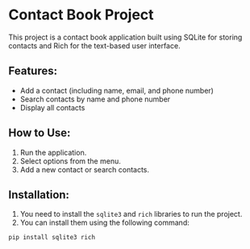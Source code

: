 # Contact Book Project

This project is a contact book application built using SQLite for storing contacts and Rich for the text-based user interface.

## Features:
- Add a contact (including name, email, and phone number)
- Search contacts by name and phone number
- Display all contacts

## How to Use:
1. Run the application.
2. Select options from the menu.
3. Add a new contact or search contacts.

## Installation:
1. You need to install the `sqlite3` and `rich` libraries to run the project.
2. You can install them using the following command:
```bash
pip install sqlite3 rich
